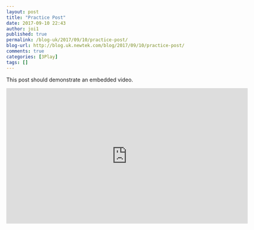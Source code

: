 ```yaml
---
layout: post
title: "Practice Post"
date: 2017-09-10 22:43
author: joi1
published: true
permalink: /blog-uk/2017/09/10/practice-post/
blog-url: http://blog.uk.newtek.com/blog/2017/09/10/practice-post/
comments: true
categories: [3Play]
tags: []
---
```

This post should demonstrate an embedded video.
<iframe src="https://player.vimeo.com/video/99771825" width="640" height="359" frameborder="0" allowfullscreen="allowfullscreen"></iframe>
